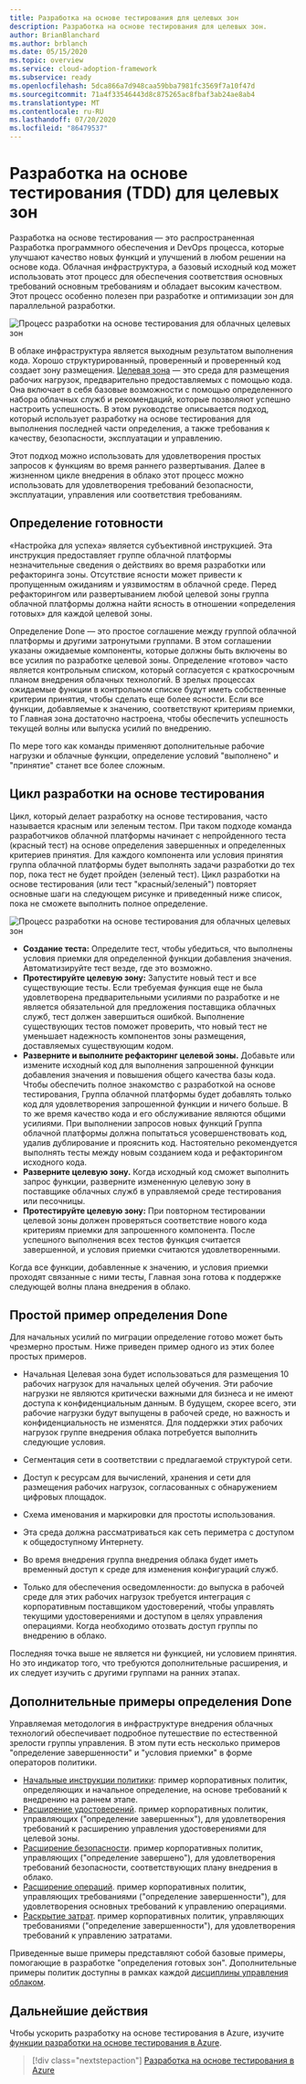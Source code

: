 ```yaml
---
title: Разработка на основе тестирования для целевых зон
description: Разработка на основе тестирования для целевых зон.
author: BrianBlanchard
ms.author: brblanch
ms.date: 05/15/2020
ms.topic: overview
ms.service: cloud-adoption-framework
ms.subservice: ready
ms.openlocfilehash: 5dca866a7d948caa59bba7981fc3569f7a10f47d
ms.sourcegitcommit: 71a4f33546443d8c875265ac8fbaf3ab24ae8ab4
ms.translationtype: MT
ms.contentlocale: ru-RU
ms.lasthandoff: 07/20/2020
ms.locfileid: "86479537"
---
```

# <a name="test-driven-development-tdd-for-landing-zones"></a>Разработка на основе тестирования (TDD) для целевых зон

Разработка на основе тестирования — это распространенная Разработка программного обеспечения и DevOps процесса, которые улучшают качество новых функций и улучшений в любом решении на основе кода. Облачная инфраструктура, а базовый исходный код может использовать этот процесс для обеспечения соответствия основных требований основным требованиям и обладает высоким качеством. Этот процесс особенно полезен при разработке и оптимизации зон для параллельной разработки.

![Процесс разработки на основе тестирования для облачных целевых зон](../../_images/ready/test-driven-development-process.png)

В облаке инфраструктура является выходным результатом выполнения кода. Хорошо структурированный, проверенный и проверенный код создает зону размещения. [Целевая зона](../landing-zone/index.md) — это среда для размещения рабочих нагрузок, предварительно предоставляемых с помощью кода. Она включает в себя базовые возможности с помощью определенного набора облачных служб и рекомендаций, которые позволяют успешно настроить успешность. В этом руководстве описывается подход, который использует разработку на основе тестирования для выполнения последней части определения, а также требования к качеству, безопасности, эксплуатации и управлению.

Этот подход можно использовать для удовлетворения простых запросов к функциям во время раннего развертывания. Далее в жизненном цикле внедрения в облако этот процесс можно использовать для удовлетворения требований безопасности, эксплуатации, управления или соответствия требованиям.

## <a name="definition-of-done"></a>Определение готовности

«Настройка для успеха» является субъективной инструкцией. Эта инструкция предоставляет группе облачной платформы незначительные сведения о действиях во время разработки или рефакторинга зоны. Отсутствие ясности может привести к пропущенным ожиданиям и уязвимостям в облачной среде. Перед рефакторингом или развертыванием любой целевой зоны группа облачной платформы должна найти ясность в отношении «определения готовых» для каждой целевой зоны.

Определение Done — это простое соглашение между группой облачной платформы и другими затронутыми группами. В этом соглашении указаны ожидаемые компоненты, которые должны быть включены во все усилия по разработке целевой зоны. Определение «готово» часто является контрольным списком, который согласуется с краткосрочным планом внедрения облачных технологий. В зрелых процессах ожидаемые функции в контрольном списке будут иметь собственные критерии принятия, чтобы сделать еще более ясности. Если все функции, добавляемые к значению, соответствуют критериям приемки, то Главная зона достаточно настроена, чтобы обеспечить успешность текущей волны или выпуска усилий по внедрению.

По мере того как команды применяют дополнительные рабочие нагрузки и облачные функции, определение условий "выполнено" и "принятие" станет все более сложным.

## <a name="test-driven-development-cycle"></a>Цикл разработки на основе тестирования

Цикл, который делает разработку на основе тестирования, часто называется красным или зеленым тестом. При таком подходе команда разработчиков облачной платформы начинает с непройденного теста (красный тест) на основе определения завершенных и определенных критериев принятия. Для каждого компонента или условия принятия группа облачной платформы будет выполнять задачи разработки до тех пор, пока тест не будет пройден (зеленый тест). Цикл разработки на основе тестирования (или тест "красный/зеленый") повторяет основные шаги на следующем рисунке и приведенный ниже список, пока не сможете выполнить полное определение.

![Процесс разработки на основе тестирования для облачных целевых зон](../../_images/ready/test-driven-development-process.png)

- **Создание теста:** Определите тест, чтобы убедиться, что выполнены условия приемки для определенной функции добавления значения. Автоматизируйте тест везде, где это возможно.
- **Протестируйте целевую зону:** Запустите новый тест и все существующие тесты. Если требуемая функция еще не была удовлетворена предварительными усилиями по разработке и не является обязательной для предложения поставщика облачных служб, тест должен завершиться ошибкой. Выполнение существующих тестов поможет проверить, что новый тест не уменьшает надежность компонентов зоны размещения, доставляемых существующим кодом.
- **Разверните и выполните рефакторинг целевой зоны.** Добавьте или измените исходный код для выполнения запрошенной функции добавления значения и повышения общего качества базы кода. Чтобы обеспечить полное знакомство с разработкой на основе тестирования, Группа облачной платформы будет добавлять только код для удовлетворения запрошенной функции и ничего больше. В то же время качество кода и его обслуживание являются общими усилиями. При выполнении запросов новых функций Группа облачной платформы должна попытаться усовершенствовать код, удалив дублирование и прояснить код. Настоятельно рекомендуется выполнять тесты между новым созданием кода и рефакторингом исходного кода.
- **Разверните целевую зону.** Когда исходный код сможет выполнить запрос функции, разверните измененную целевую зону в поставщике облачных служб в управляемой среде тестирования или песочницы.
- **Протестируйте целевую зону:** При повторном тестировании целевой зоны должен проверяться соответствие нового кода критериям приемки для запрошенного компонента. После успешного выполнения всех тестов функция считается завершенной, и условия приемки считаются удовлетворенными.

Когда все функции, добавленные к значению, и условия приемки проходят связанные с ними тесты, Главная зона готова к поддержке следующей волны плана внедрения в облако.

## <a name="simple-example-of-a-definition-of-done"></a>Простой пример определения Done

Для начальных усилий по миграции определение готово может быть чрезмерно простым. Ниже приведен пример одного из этих более простых примеров.

- Начальная Целевая зона будет использоваться для размещения 10 рабочих нагрузок для начальных целей обучения. Эти рабочие нагрузки не являются критически важными для бизнеса и не имеют доступа к конфиденциальным данным. В будущем, скорее всего, эти рабочие нагрузки будут выпущены в рабочей среде, но важность и конфиденциальность не изменятся. Для поддержки этих рабочих нагрузок группе внедрения облака потребуется выполнить следующие условия.

- Сегментация сети в соответствии с предлагаемой структурой сети.
- Доступ к ресурсам для вычислений, хранения и сети для размещения рабочих нагрузок, согласованных с обнаружением цифровых площадок.
- Схема именования и маркировки для простоты использования.
- Эта среда должна рассматриваться как сеть периметра с доступом к общедоступному Интернету.
- Во время внедрения группа внедрения облака будет иметь временный доступ к среде для изменения конфигураций служб.
- Только для обеспечения осведомленности: до выпуска в рабочей среде для этих рабочих нагрузок требуется интеграция с корпоративным поставщиком удостоверений, чтобы управлять текущими удостоверениями и доступом в целях управления операциями. Когда необходимо отозвать доступ группы по внедрению в облако.

Последняя точка выше не является ни функцией, ни условием принятия. Но это индикатор того, что требуются дополнительные расширения, и их следует изучить с другими группами на ранних этапах.

## <a name="additional-examples-of-a-definition-of-done"></a>Дополнительные примеры определения Done

Управляемая методология в инфраструктуре внедрения облачных технологий обеспечивает подробное путешествие по естественной зрелости группы управления. В этом пути есть несколько примеров "определение завершенности" и "условия приемки" в форме операторов политики.

- [Начальные инструкции политики](../../govern/guides/complex/initial-corporate-policy.md#policy-statements): пример корпоративных политик, определяющих и начальное определение, на основе требований к внедрению на раннем этапе.
- [Расширение удостоверений](../../govern/guides/complex/identity-baseline-improvement.md#incremental-improvement-of-the-policy-statements). пример корпоративных политик, управляющих ("определение завершенных"), для удовлетворения требований к расширению управления удостоверениями для целевой зоны.
- [Расширение безопасности](../../govern/guides/complex/security-baseline-improvement.md#incremental-improvement-of-the-policy-statements). пример корпоративных политик, управляющих ("определение завершено"), для удовлетворения требований безопасности, соответствующих плану внедрения в облако.
- [Расширение операций](../../govern/guides/complex/resource-consistency-improvement.md#incremental-improvement-of-the-policy-statements). пример корпоративных политик, управляющих требованиями ("определение завершенности"), для удовлетворения основных требований к управлению операциями.
- [Раскрытие затрат](../../govern/guides/complex/cost-management-improvement.md#changes-to-the-policy-statements). пример корпоративных политик, управляющих требованиями ("определение завершенности"), для удовлетворения требований к управлению затратами.

Приведенные выше примеры представляют собой базовые примеры, помогающие в разработке "определения готовых зон". Дополнительные примеры политик доступны в рамках каждой [дисциплины управления облаком](../../govern/governance-disciplines.md).

## <a name="next-steps"></a>Дальнейшие действия

Чтобы ускорить разработку на основе тестирования в Azure, изучите [функции разработки на основе тестирования в Azure](./azure-test-driven-development.md).

> [!div class="nextstepaction"]
> [Разработка на основе тестирования в Azure](./azure-test-driven-development.md)
